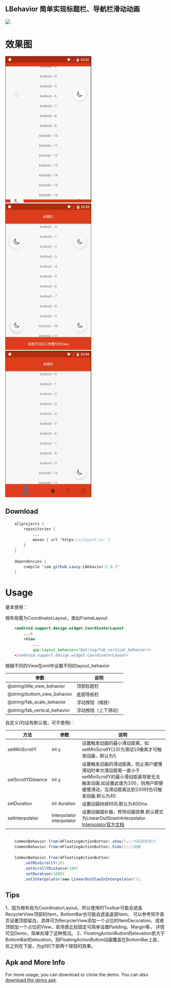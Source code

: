## LBehavior 简单实现标题栏、导航栏滑动动画


[![](https://jitpack.io/v/Lauzy/LBehavior.svg)](https://jitpack.io/#Lauzy/LBehavior)


# 效果图


<img src="/screenshoots/screen1.gif" alt="screenshot" title="screenshot" width="270" height="460" /> <img src="/screenshoots/screen2.gif" alt="screenshot" title="screenshot" width="270" height="460" /> <img src="/screenshoots/screen3.gif" alt="screenshot" title="screenshot" width="270" height="460" />


## Download
```java
    allprojects {
	    repositories {
		    ...
		    maven { url 'https://jitpack.io' }
	    }
	}

    dependencies {
	    compile 'com.github.Lauzy:LBehavior:1.0.1'
	}

```

# Usage


基本使用：


根布局需为CoordinatorLayout，类似FrameLayout
```xml
    <android.support.design.widget.CoordinatorLayout
        ...>
		<View
 			...
			app:layout_behavior="@string/fab_vertical_behavior/>
    </android.support.design.widget.CoordinatorLayout>
```


根据不同的View在xml中设置不同的layout_behavior



参数     							|	说明
-----------------------------------|-----------------------
@string/title_view_behavior   		|   顶部标题栏
@string/bottom_view_behavior   	|   底部导航栏
@string/fab_scale_behavior   		|   浮动按钮（缩放）
@string/fab_vertical_behavior   	|    浮动按钮（上下滑动）



自定义(均设有默认值，可不使用)：


| 方法           	 		|    参数           	| 说明  					|
| ------------------------- |------------------ | --------------------- |
| setMinScrollY				| int y 			| 设置触发动画的最小滑动距离，如 setMinScrollY(10)为滑动10像素才可触发动画，默认为5.|
| setScrollYDistance		| int y      	    | 设置触发动画的滑动距离，防止用户缓慢滑动时单次滑动距离一直小于setMinScrollY的最小滑动距离导致无法触发动画.如设置此值为100，则用户即便缓慢滑动，当滑动距离达到100时也可触发动画.默认为40.|
| setDuration				| int duration     	| 设置动画持续时间.默认为400ms.|
| setInterpolator			| Interpolator interpolator | 设置动画插补器，修饰动画效果.默认模式为LinearOutSlowInInterpolator. [Interpolator官方文档](https://developer.android.google.cn/reference/android/view/animation/Interpolator.html)|


```java

	CommonBehavior.from(mFloatingActionButton).show();//代码控制显示
	CommonBehavior.from(mFloatingActionButton).hide();//隐藏

	CommonBehavior.from(mFloatingActionButton)
		.setMinScrollY(20)
		.setScrollYDistance(100)
		.setDuration(1000)
		.setInterpolator(new LinearOutSlowInInterpolator());
```

## Tips
1、因为根布局为CoordinatorLayout，所以使用时Toolbar可能会遮盖RecyclerView顶部的item，BottomBar也可能会遮盖底部item。
可以参考知乎首页设置顶部留白，具体可为RecyclerView添加一个占位的ItemDecoration，或者顶部加一个占位的View，若场景比较固定可简单设置Padding，Margin等，
详情可见Demo，简单处理了这种情况。
2、FloatingActionButton的elevation若大于BottomBar的elevation，则FloatingActionButton动画覆盖在BottomBar上层，反之则在下层，为gif的下部两个按钮的效果。


## Apk and More Info

For more usage, you can download or clone the demo. You can also [download the demo apk](https://github.com/Lauzy/LBehavior/raw/master/apk/demo.apk).








